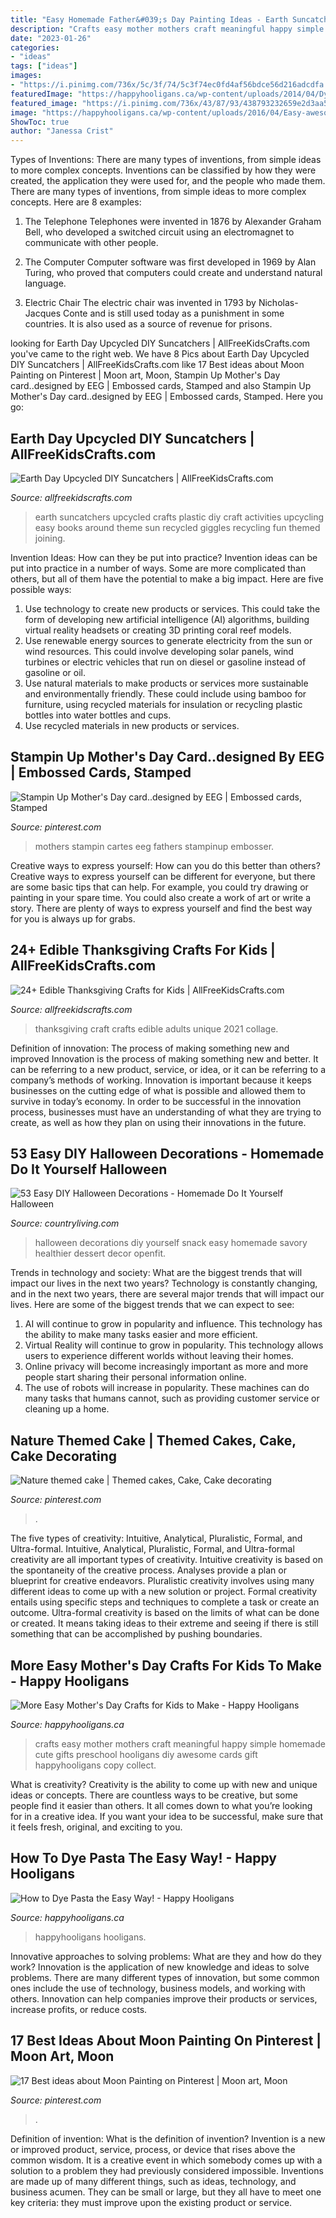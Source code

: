 ```yaml
---
title: "Easy Homemade Father&#039;s Day Painting Ideas - Earth Suncatchers Upcycled Crafts Plastic Diy Craft Activities Upcycling Easy Books Around Theme Sun Recycled Giggles Recycling Fun Themed Joining"
description: "Crafts easy mother mothers craft meaningful happy simple homemade cute gifts preschool hooligans diy awesome cards gift happyhooligans copy collect"
date: "2023-01-26"
categories:
- "ideas"
tags: ["ideas"]
images:
- "https://i.pinimg.com/736x/5c/3f/74/5c3f74ec0fd4af56bdce56d216adcdfa.jpg"
featuredImage: "https://happyhooligans.ca/wp-content/uploads/2014/04/Dyed-pasta-for-sensory-bins-and-crafts-.jpg"
featured_image: "https://i.pinimg.com/736x/43/87/93/438793232659e2d3aa5b399b3f82143b--themed-cakes-kid-stuff.jpg"
image: "https://happyhooligans.ca/wp-content/uploads/2016/04/Easy-awesome-Mothers-Day-crafts-for-kids-to-make-Happy-Hooligans-copy.jpg"
ShowToc: true
author: "Janessa Crist"
---
```



Types of Inventions: There are many types of inventions, from simple ideas to more complex concepts.
Inventions can be classified by how they were created, the application they were used for, and the people who made them. There are many types of inventions, from simple ideas to more complex concepts. Here are 8 examples:
1. The Telephone 
Telephones were invented in 1876 by Alexander Graham Bell, who developed a switched circuit using an electromagnet to communicate with other people.

2. The Computer 
Computer software was first developed in 1969 by Alan Turing, who proved that computers could create and understand natural language.

3. Electric Chair 
The electric chair was invented in 1793 by Nicholas-Jacques Conte and is still used today as a punishment in some countries. It is also used as a source of revenue for prisons. 

	

		
looking for Earth Day Upcycled DIY Suncatchers | AllFreeKidsCrafts.com you've came to the right web. We have 8 Pics about Earth Day Upcycled DIY Suncatchers | AllFreeKidsCrafts.com like 17 Best ideas about Moon Painting on Pinterest | Moon art, Moon, Stampin Up Mother&#039;s Day card..designed by EEG | Embossed cards, Stamped and also Stampin Up Mother&#039;s Day card..designed by EEG | Embossed cards, Stamped. Here you go:
		
    
## Earth Day Upcycled DIY Suncatchers | AllFreeKidsCrafts.com

<img loading=lazy src="https://irepo.primecp.com/2016/03/274567/Earth-Day-Upcycled-DIY-Suncatchers_Large600_ID-1582734.jpg?v=1582734" onerror="this.onerror=null;this.src='https://tse2.mm.bing.net/th?id=OIP.-KUm2hIyvBne_MNcPagOqwHaHa&amp;pid=15.1';" alt="Earth Day Upcycled DIY Suncatchers | AllFreeKidsCrafts.com">

_Source: allfreekidscrafts.com_

>earth suncatchers upcycled crafts plastic diy craft activities upcycling easy books around theme sun recycled giggles recycling fun themed joining. 

	

Invention Ideas: How can they be put into practice?
Invention ideas can be put into practice in a number of ways. Some are more complicated than others, but all of them have the potential to make a big impact. Here are five possible ways: 
1. Use technology to create new products or services. This could take the form of developing new artificial intelligence (AI) algorithms, building virtual reality headsets or creating 3D printing coral reef models.
2. Use renewable energy sources to generate electricity from the sun or wind resources. This could involve developing solar panels, wind turbines or electric vehicles that run on diesel or gasoline instead of gasoline or oil. 
3. Use natural materials to make products or services more sustainable and environmentally friendly. These could include using bamboo for furniture, using recycled materials for insulation or recycling plastic bottles into water bottles and cups. 
4. Use recycled materials in new products or services.

    
## Stampin Up Mother&#039;s Day Card..designed By EEG | Embossed Cards, Stamped

<img loading=lazy src="https://i.pinimg.com/736x/5c/3f/74/5c3f74ec0fd4af56bdce56d216adcdfa.jpg" onerror="this.onerror=null;this.src='https://tse4.mm.bing.net/th?id=OIP.WxYrM3kJy3eJTYArqPaaeAHaJ_&amp;pid=15.1';" alt="Stampin Up Mother&#039;s Day card..designed by EEG | Embossed cards, Stamped">

_Source: pinterest.com_

>mothers stampin cartes eeg fathers stampinup embosser. 

	

Creative ways to express yourself: How can you do this better than others?
Creative ways to express yourself can be different for everyone, but there are some basic tips that can help. For example, you could try drawing or painting in your spare time. You could also create a work of art or write a story. There are plenty of ways to express yourself and find the best way for you is always up for grabs.

    
## 24+ Edible Thanksgiving Crafts For Kids | AllFreeKidsCrafts.com

<img loading=lazy src="https://irepo.primecp.com/2015/11/244422/AFKC---Edible-Thanksgiving-Crafts-for-Kids-collage_ExtraLarge800_ID-1283538.jpg?v=1283538" onerror="this.onerror=null;this.src='https://tse2.mm.bing.net/th?id=OIP.Gesz6so8zpZuMHh30KWSEAHaLG&amp;pid=15.1';" alt="24+ Edible Thanksgiving Crafts for Kids | AllFreeKidsCrafts.com">

_Source: allfreekidscrafts.com_

>thanksgiving craft crafts edible adults unique 2021 collage. 

	

Definition of innovation: The process of making something new and improved
Innovation is the process of making something new and better. It can be referring to a new product, service, or idea, or it can be referring to a company’s methods of working. Innovation is important because it keeps businesses on the cutting edge of what is possible and allowed them to survive in today’s economy. In order to be successful in the innovation process, businesses must have an understanding of what they are trying to create, as well as how they plan on using their innovations in the future.

    
## 53 Easy DIY Halloween Decorations - Homemade Do It Yourself Halloween

<img loading=lazy src="https://hips.hearstapps.com/hmg-prod.s3.amazonaws.com/images/diy-halloween-decorations-1560795720.jpg?crop=1.00xw:0.752xh;0,0.248xh&amp;resize=1200:*" onerror="this.onerror=null;this.src='https://tse2.mm.bing.net/th?id=OIP.kLw7kB4Bsn8CMWnHO2eJhgHaDt&amp;pid=15.1';" alt="53 Easy DIY Halloween Decorations - Homemade Do It Yourself Halloween">

_Source: countryliving.com_

>halloween decorations diy yourself snack easy homemade savory healthier dessert decor openfit. 

	

Trends in technology and society: What are the biggest trends that will impact our lives in the next two years?
Technology is constantly changing, and in the next two years, there are several major trends that will impact our lives. Here are some of the biggest trends that we can expect to see: 
1) AI will continue to grow in popularity and influence. This technology has the ability to make many tasks easier and more efficient. 
2) Virtual Reality will continue to grow in popularity. This technology allows users to experience different worlds without leaving their homes. 
3) Online privacy will become increasingly important as more and more people start sharing their personal information online. 
4) The use of robots will increase in popularity. These machines can do many tasks that humans cannot, such as providing customer service or cleaning up a home.

    
## Nature Themed Cake | Themed Cakes, Cake, Cake Decorating

<img loading=lazy src="https://i.pinimg.com/736x/43/87/93/438793232659e2d3aa5b399b3f82143b--themed-cakes-kid-stuff.jpg" onerror="this.onerror=null;this.src='https://tse3.mm.bing.net/th?id=OIP.DtB6bRYzrLyJwzaPxSSpywHaJ3&amp;pid=15.1';" alt="Nature themed cake | Themed cakes, Cake, Cake decorating">

_Source: pinterest.com_

>. 

	

The five types of creativity: Intuitive, Analytical, Pluralistic, Formal, and Ultra-formal.
Intuitive, Analytical, Pluralistic, Formal, and Ultra-formal creativity are all important types of creativity. Intuitive creativity is based on the spontaneity of the creative process. Analyses provide a plan or blueprint for creative endeavors. Pluralistic creativity involves using many different ideas to come up with a new solution or project. Formal creativity entails using specific steps and techniques to complete a task or create an outcome. Ultra-formal creativity is based on the limits of what can be done or created. It means taking ideas to their extreme and seeing if there is still something that can be accomplished by pushing boundaries.

    
## More Easy Mother&#039;s Day Crafts For Kids To Make - Happy Hooligans

<img loading=lazy src="https://happyhooligans.ca/wp-content/uploads/2016/04/Easy-awesome-Mothers-Day-crafts-for-kids-to-make-Happy-Hooligans-copy.jpg" onerror="this.onerror=null;this.src='https://tse3.mm.bing.net/th?id=OIP.cifP2ZhoLGaCX_NEiZv_NQHaLH&amp;pid=15.1';" alt="More Easy Mother&#039;s Day Crafts for Kids to Make - Happy Hooligans">

_Source: happyhooligans.ca_

>crafts easy mother mothers craft meaningful happy simple homemade cute gifts preschool hooligans diy awesome cards gift happyhooligans copy collect. 

	

What is creativity?
Creativity is the ability to come up with new and unique ideas or concepts. There are countless ways to be creative, but some people find it easier than others. It all comes down to what you’re looking for in a creative idea. If you want your idea to be successful, make sure that it feels fresh, original, and exciting to you.

    
## How To Dye Pasta The Easy Way! - Happy Hooligans

<img loading=lazy src="https://happyhooligans.ca/wp-content/uploads/2014/04/Dyed-pasta-for-sensory-bins-and-crafts-.jpg" onerror="this.onerror=null;this.src='https://tse2.mm.bing.net/th?id=OIP.jMH2sa9Ewyt0UtjodBlvawHaLH&amp;pid=15.1';" alt="How to Dye Pasta the Easy Way! - Happy Hooligans">

_Source: happyhooligans.ca_

>happyhooligans hooligans. 

	

Innovative approaches to solving problems: What are they and how do they work?
Innovation is the application of new knowledge and ideas to solve problems. There are many different types of innovation, but some common ones include the use of technology, business models, and working with others. Innovation can help companies improve their products or services, increase profits, or reduce costs.

    
## 17 Best Ideas About Moon Painting On Pinterest | Moon Art, Moon

<img loading=lazy src="https://i.pinimg.com/736x/d8/78/05/d87805e91b0916adb0e142e90beec708.jpg" onerror="this.onerror=null;this.src='https://tse1.mm.bing.net/th?id=OIP.aaY0pFW4jGmOZrJHVVRuxgHaJ3&amp;pid=15.1';" alt="17 Best ideas about Moon Painting on Pinterest | Moon art, Moon">

_Source: pinterest.com_

>. 

	

Definition of invention: What is the definition of invention?
Invention is a new or improved product, service, process, or device that rises above the common wisdom. It is a creative event in which somebody comes up with a solution to a problem they had previously considered impossible.
Inventions are made up of many different things, such as ideas, technology, and business acumen. They can be small or large, but they all have to meet one key criteria: they must improve upon the existing product or service.

